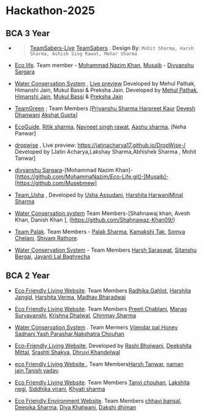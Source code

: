 # Hackathon-2025

## BCA 3 Year

- > [TeamSabers-Live](https://saber-hackathon.onrender.com/) [TeamSabers](https://github.com/Mohit-LXXXII/Saber-Hackathon.git) : **Design By**: `Mohit Sharma, Harsh Sharma, Ashish Sing Rawat, Mehar Sharma`

- [Eco life](https://github.com/divyansh2187/ECO-LIFE.git). Team member - [Mohammad Nazim Khan](https://github.com/MohammaNazim/Eco-Life.git), [Musaib](https://github.com/Musebmew) - [Divyanshu Sargara](https://github.com/divyansh2187/ECO-LIFE.git)

- [Water Conservation System](https://github.com/Mehulpathak12/decole-hackathon) , [Live preview](https://decole-hack.onrender.com) Developed by Mehul Pathak, Himanshi Jain, Mukul Bassi & Preksha Jain. Developed by [Mehul Pathak](https://github.com/Mehulpathak12), [Himanshi Jain](https://github.com/devbyhimanshi), [Mukul Bassi](https://github.com/mukul007d-cole) & [Preksha Jain](https://github.com/preksha1178)

- [TeamGreen](https://github.com/Devesh517/Hackathon-2025.git) ; Team Members [[Priyanshu Sharma ](https://github.com/priyanshu-00007) [Harpreet Kaur](https://github.com/Harpreetkaur20) [Devesh Dhanwani](https://github.com/Devesh517) [Akshat Gupta](https://github.com/akshatgupta-ak)]

- [EcoGuide](https://github.com/NavneetSinghRawat1/hackathon-1.git), [Ritik sharma](https://github.com/ritiksharmacodes/ritiksharmacodes), [Navneet singh rawat](https://github.com/NavneetSinghRawat1), [Aashu sharma](https://github.com/AshuSharma2030), [Neha Panwar]

-  [dropwise](https://github.com/jatinacharya17/DropWise-.git) , Live preview: https://jatinacharya17.github.io/DropWise-/ Developed by [Jatin Acharya,Lakshay Sharma,Abhishek Sharma , Mohit Tanwar] 

- [divyanshu Sargara](https://github.com/divyansh2187/ECO-LIFE.git)-[Mohammad Nazim Khan]-[https://github.com/MohammaNazim/Eco-Life.git]-[Musaib]-[https://github.com/Musebmew]

- [Team_Usha](https://drive.google.com/file/d/1nc9TNwAxFgwdcQPdN7-7Cgj-tHMB7BGG/view?usp=drive_link) , Developed by [Usha Assudani](https://github.com/UshaAssudani), [Harshita Harwani](https://github.com/harshitatech25)[Minal Sharma](https://github.com/minal-sharma92)

- [Water Conservation system](https://github.com/Shahnawaz-Khan09/water-conservation) Team Members-[Shahnawaj khan, Avesh Khan, Danish Khan ], (https://github.com/Shahnawaz-Khan09/)

- [Team Palak](https://github.com/PalakSharma9375/decole-hackathon). Team Members - [Palak Sharma]( https://github.com/PalakSharma9375 ), [Kamakshi Tak](https://github.com/kamakshi1789), [Somya Chelani](https://github.com/Somya-Chelani95), [Shivam Rathore](https://github.com/shiurathore).

- [Water Conservation System](https://github.com/HarshSaraswat30/water-conservation.git) - Team Members [Harsh Saraswat](https://github.com/HarshSaraswat30), [Sitanshu Bergai](https://github.com/sudhanshuberagi), [Jayanti Lal Baghrecha](https://github.com/Jayanti01)
  
## BCA 2 Year

- [Eco Friendly Living Website](https://github.com/Harshita-jangid/Hackathon-Project.git). Team Members [Radhika Gahlot](https://github.com/RadhikaGahlot24), [Harshita Jangid](https://github.com/Harshita-jangid), [Harshita Verma](https://github.com/Harshitaverma21), [Madhav Bharadwaj](https://github.com/Madhav-Bharadwaj23)

- [Eco Friendly Living Website](https://github.com/preetichablani/green-living-portal.git). Team Members [Preeti Chablani](https://github.com/preetichablani), [Manas Suryavanshi](https://github.com/krieger-geist), [Krishna Dhalwal](https://github.com/Krishna-416/Green--living), [Chinmay Sharma](https://github.com/chinmay-sharma9090)

- [Water Conservation System](https://github.com/vsingh10007/WATER-SAVING.git) . Team Mermers [Vijendar pal](https://github.com/vsingh10007/WATER-SAVING.git),[Honey Sadnani](https://github.com/honey-035/WATER-SAVING.git),[Yash Parashar](https://github.com/yashparashar-git/WATER-SAVING.git),[Nakshatra Chouhan]()

- [Eco-Friendly Living Website](https://github.com/srashti0709/Hackthon-Project), Developed by [Rashi Bhojwani](https://github.com/Rashi-Bhojwani), [Deekshita Mittal](https://github.com/Dikshita1824), [Srashti Shakya](https://github.com/srashti0709), [Dhruvi Khandelwal](https://github.com/Dhruvi0420)

- [eco Friendly Living Website ](https://github.com/Harshtanwar2005/Hackathon2025.git), Team Members[Harsh Tanwar](https://github.com/Harshtanwar2005/), [naman jain](https://github.com/naman082006/),[Tanish yadav](https://github.com/dezynetanish/).

- [Eco Friendly Living Website](https://github.com/TanviChouhannn/eco-living.git). Team Members [Tanvi chouhan](https://github.com/TanviChouhannn), [Lakshita negi](https://github.com/lakshita-negi), [Siddhika virani](https://github.com/SIDDHIKAVIRANI), [Khyati sharma](https://github.com/khyati06sharma)

- [Eco Friendly Environment Website](https://github.com/Deepika-sharma2008/Eco-Friendly-Environment-.git). Team Members [chhavi bansal](https://github.com/bansalc-1221), [Deepika Sharma](https://github.com/Deepika-sharma2008), [Diya Khatwani](https://github.com/diyakhatwani), [Dakshi dhiman](https://github.com/dakshi2006)


